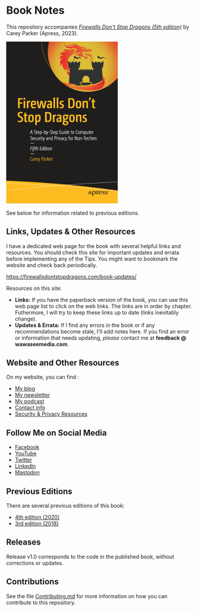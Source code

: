 # Book Notes

This repository accompanies [*Firewalls Don't Stop Dragons (5th edition)*](https://firewallsdontstopdragons.com/buy-the-book/) by Carey Parker (Apress, 2023).

<img src="9781484290354.png" width=300>

See below for information related to previous editions.

## Links, Updates & Other Resources

I have a dedicated web page for the book with several helpful links and resources. You should check this site for important updates and errata before implementing any of the Tips. You might want to bookmark the website and check back periodically.

https://firewallsdontstopdragons.com/book-updates/

Resources on this site:

* **Links:** If you have the paperback version of the book, you can use this web page list to click on the web links. The links are in order by chapter. Futhermore, I will try to keep these links up to date (links inevitably change). 
* **Updates & Errata:** If I find any errors in the book or if any recommendations become stale, I'll add notes here. If you find an error or information that needs updating, *please* contact me at **feedback @ wawaseemedia.com**.


## Website and Other Resources

On my website, you can find :

* [My blog](https://firewallsdontstopdragons.com/)
* [My newsletter](https://firewallsdontstopdragons.com/newsletter/new-newsletter/)
* [My podcast](https://firewallsdontstopdragons.com/podcast/)
* [Contact info](https://firewallsdontstopdragons.com/contact/)
* [Security & Privacy Resources](https://firewallsdontstopdragons.com/resources/)


## Follow Me on Social Media

* [Facebook](https://www.facebook.com/FirewallsDontStopDragons)
* [YouTube](https://www.youtube.com/c/FirewallsDontStopDragons)
* [Twitter](https://twitter.com/firewalldragons)
* [LinkedIn](https://www.linkedin.com/in/firewall-dragons)
* [Mastodon](https://mastodon.social/@FirewallDragons)


## Previous Editions

There are several previous editions of this book:

* [4th edition (2020)](https://link.springer.com/book/10.1007/978-1-4842-6189-7)
* [3rd edition (2018)](https://link.springer.com/book/10.1007/978-1-4842-3852-3)

## Releases

Release v1.0 corresponds to the code in the published book, without corrections or updates.

## Contributions

See the file [Contributing.md](Contributing.md) for more information on how you can contribute to this repository.
